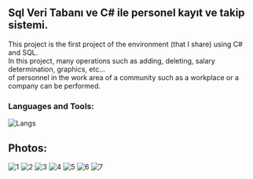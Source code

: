 
## Sql Veri Tabanı ve C# ile personel kayıt ve takip sistemi.

This project is the first project of the environment (that I share) using C# and SQL. <br>
In this project, many operations such as adding, deleting, salary determination, graphics, etc... <br>
of personnel in the work area of a community such as a workplace or a company can be performed.




<h3 align="left">Languages ​​and Tools:</h3>

![Langs](https://skillicons.dev/icons?i=cs,mysql,visualstudio,")











## Photos:

![1](https://github.com/ozcanbayram/Personnel-Registration-Program/assets/117665864/7cdd5a92-bb00-4f39-bb17-07878f668194)
![2](https://github.com/ozcanbayram/Personnel-Registration-Program/assets/117665864/63087b90-df31-453e-b314-6ed24bd7553f)
![3](https://github.com/ozcanbayram/Personnel-Registration-Program/assets/117665864/a85c2fdc-9089-44bc-acfd-e8efabc572d6)
![4](https://github.com/ozcanbayram/Personnel-Registration-Program/assets/117665864/1049d864-818d-4863-8858-6b07a349c57b)
![5](https://github.com/ozcanbayram/Personnel-Registration-Program/assets/117665864/d6d896b0-3c2b-44f1-9bba-414835564021)
![6](https://github.com/ozcanbayram/Personnel-Registration-Program/assets/117665864/59ddc199-2eb5-480f-928f-cf990debe4c2)
![7](https://github.com/ozcanbayram/Personnel-Registration-Program/assets/117665864/c51b20ed-5eb9-4a68-9d1d-28160f8cb56c)
